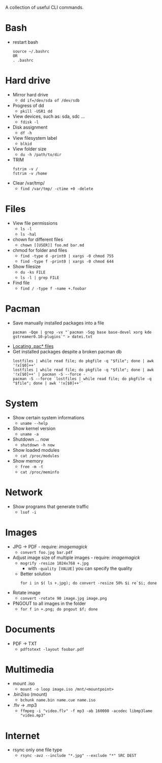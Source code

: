 A collection of useful CLI commands.

Bash
====
+ restart bash
    ```
    source ~/.bashrc
    OR
    . .bashrc
    ```


Hard drive
==========
+ Mirror hard drive
    + `dd if=/dev/sda of /dev/sdb`
+ Progress of dd
    + `pkill -USR1 dd`
+ View devices, such as: sda, sdc ...
    + `fdisk -l`
+ Disk assignment
    + `df -h`
+ View filesystem label
    + `blkid`
+ View folder size
    + `du -h /path/to/dir`
+ TRIM
    ```
    fstrim -v /
    fstrim -v /home
    ```
+ Clear /var/tmp/
    + `find /var/tmp/ -ctime +0 -delete`


Files
=====
+ View file permissions
    + `ls -l`
    + `ls -hal`
+ chown for different files
    + `chown [[USER]] foo.md bar.md`
+ chmod for folder and files
    + `find -type d -print0 | xargs -0 chmod 755`
    + `find -type f -print0 | xargs -0 chmod 644` 
+ Show filesize
    + `du -ks FILE`
    + `ls -l | grep FILE `
+ Find file
    + `find / -type f -name +.foobar`


Pacman
======
+ Save manually installed packages into a file
    ```
    pacman -Qqe | grep -vx "`pacman -Sqg base base-devel xorg kde gstreamer0.10-plugins`" > datei.txt
    ```
+ [Locating .pac* files](https://wiki.archlinux.org/index.php/Pacman/Pacnew_and_Pacsave#Locating_.pac.2A_files)
+ Get installed packages despite a broken pacman db
    ```
    lostfiles | while read file; do pkgfile -q "$file"; done | awk '!x[$0]++'
    lostfiles | while read file; do pkgfile -q "$file"; done | awk '!x[$0]++' | pacman -S --force -
    pacman -S --force `lostfiles | while read file; do pkgfile -q "$file"; done | awk '!x[$0]++'`
    ```


System
======
+ Show certain system informations
    + `uname --help`
+ Show kernel version
    + `uname -a`
+ Shutdown ... now
    + `shutdown -h now`
+ Show loaded modules
    + `cat /proc/modules`
+ Show memory
    + `free -m -t`
    + `cat /proc/meminfo`


Network
=======
+ Show programs that generate traffic
    + `lsof -i`


Images
======
+ JPG -> PDF - require: _imagemagick_
    + `convert foo.jpg bar.pdf`
+ Adjust image size of multiple images - require: _imagemagick_
    + `mogrify -resize 1024x768 +.jpg`
        + with `-quality [VALUE]` you can specify the quality
    + Better solution
        ```
        for i in $( ls +.jpg); do convert -resize 50% $i re`$i; done
        ```
+ Rotate image
    + `convert -rotate 90 image.jpg image.png`
+ PNGOUT to all images in the folder
    + `for f in +.png; do pngout $f; done`


Documents
=========
+ PDF -> TXT
    + `pdftotext -layout foobar.pdf`


Multimedia
==========
+ mount .iso
    + `mount -o loop image.iso /mnt/<mountpoint>`
+ .bin2iso (mount)
    + `bchunk name.bin name.cue name.iso`
+ .flv -> .mp3
    + `ffmpeg -i "video.flv" -f mp3 -ab 160000 -acodec libmp3lame "video.mp3"`


Internet
========
+ rsync only one file type
    + `rsync -avz --include "*.jpg" --exclude "*" SRC DEST`
